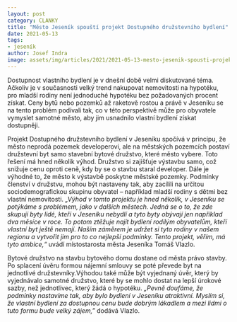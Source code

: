```yaml
---
layout: post
category: CLANKY
title: "Město Jeseník spouští projekt Dostupného družstevního bydlení"
date: 2021-05-13
tags: 
- jeseník
author: Josef Indra
image: assets/img/articles/2021/2021-05-13-mesto-jesenik-spousti-projekt-dostupneho-druzstevniho-bydleni.jpg  #751x422 pixelu
---
```

Dostupnost vlastního bydlení je v dnešní době velmi diskutované téma. Ačkoliv je v současnosti velký trend nakupovat nemovitosti na hypotéku, pro mladší rodiny není jednoduché hypotéku bez požadovaných procent získat. Ceny bytů nebo pozemků až raketově rostou a právě v Jeseníku se na tento problém podívali tak, co v této perspektivě může pro obyvatele vymyslet samotné město, aby jim usnadnilo vlastní bydlení získat dostupněji.

Projekt Dostupného družstevního bydlení v Jeseníku spočívá v principu, že město neprodá pozemek developerovi, ale na městských pozemcích postaví družstevní byt samo stavební bytové družstvo, které město vybere. Toto řešení má hned několik výhod. Družstvo si zajišťuje výstavbu samo, což snižuje cenu oproti ceně, kdy by se o stavbu staral developer. Dále je výhodné to, že město k výstavbě poskytne městské pozemky. Podmínky členství v družstvu, mohou být nastaveny tak, aby zacílili na určitou sociodemografickou skupinu obyvatel – například mladší rodiny s dětmi bez vlastní nemovitosti. *„Výhod v tomto projektu je hned několik, v Jeseníku se potýkáme s problémem, jako v dalších městech. Jedná se o to, že zde skupují byty lidé, kteří v Jeseníku nebydlí a tyto byty obývají jen například dva měsíce v roce. To potom ztěžuje najít bydlení rodilým obyvatelům, kteří vlastní byt ještě nemají. Naším záměrem je udržet si tyto rodiny v našem regionu a vytvořit jim pro to co nejlepší podmínky. Tento projekt, věřím, má tyto ambice,“* uvádí místostarosta města Jeseníka Tomáš Vlazlo. 

Bytové družstvo na stavbu bytového domu dostane od města právo stavby. Po splacení úvěru formou nájemní smlouvy se poté převede byt na jednotlivé družstevníky.Výhodou také může být vyjednaný úvěr, který by vyjednávalo samotné družstvo, které by se mohlo dostat na lepší úrokové sazby, než jednotlivec, který žádá o hypotéku. *„Pevně doufáme, že podmínky nastavíme tak, aby bylo bydlení v Jeseníku atraktivní. Myslím si, že vlastní bydlení za dostupnou cenu bude dobrým lákadlem a mezi lidmi o tuto formu bude velký zájem,”* dodává Vlazlo. 
